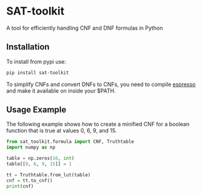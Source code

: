 # SAT-toolkit
A tool for efficiently handling CNF and DNF formulas in Python

## Installation

To install from pypi use:
```bash
pip install sat-toolkit
```

To simplify CNFs and convert DNFs to CNFs, you need to compile
[espresso](https://github.com/classabbyamp/espresso-logic) and make it
available on inside your $PATH.


## Usage Example

The following example shows how to create a minified CNF for a boolean function that is true at values 0, 6, 9, and 15.

```python
from sat_toolkit.formula import CNF, Truthtable
import numpy as np

table = np.zeros(16, int)
table[[0, 6, 9, 15]] = 1

tt = Truthtable.from_lut(table)
cnf = tt.to_cnf()
print(cnf)
```
